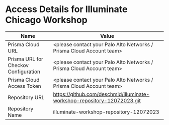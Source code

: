 # Access Details for Illuminate Chicago Workshop

| Name  | Value |
| ------------- | ------------- |
| Prisma Cloud URL | <please contact your Palo Alto Networks / Prisma Cloud Account team>  |
| Prisma URL for Checkov Configuration | <please contact your Palo Alto Networks / Prisma Cloud Account team>  |
| Prisma Cloud Access Token | <please contact your Palo Alto Networks / Prisma Cloud Account team> |
| Repository URL | https://github.com/deschmid/illuminate-workshop-repository-12072023.git |
| Repository Name | illuminate-workshop-repository-12072023 |
